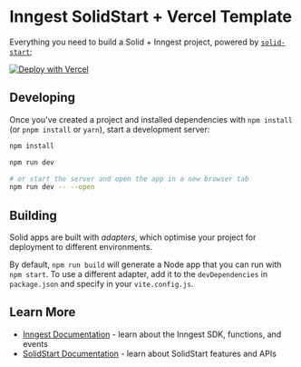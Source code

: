 # Inngest SolidStart + Vercel Template

Everything you need to build a Solid + Inngest project, powered by [`solid-start`](https://start.solidjs.com);

[![Deploy with Vercel](https://vercel.com/button)](https://vercel.com/new/clone?repository-url=https%3A%2F%2Fgithub.com%2Finngest%2Fsdk-example-solidstart-vercel&redirect-url=https%3A%2F%2Fapp.inngest.com%2Fintegrations%2Fvercel&developer-id=oac_H9biZULoTuJYFO32xkUydDmT&integration-ids=oac_H9biZULoTuJYFO32xkUydDmT)

## Developing

Once you've created a project and installed dependencies with `npm install` (or `pnpm install` or `yarn`), start a development server:

```bash
npm install

npm run dev

# or start the server and open the app in a new browser tab
npm run dev -- --open
```

## Building

Solid apps are built with _adapters_, which optimise your project for deployment to different environments.

By default, `npm run build` will generate a Node app that you can run with `npm start`. To use a different adapter, add it to the `devDependencies` in `package.json` and specify in your `vite.config.js`.

## Learn More

- [Inngest Documentation](https://www.inngest.com/docs) - learn about the Inngest SDK, functions, and events
- [SolidStart Documentation](https://start.solidjs.com) - learn about SolidStart features and APIs

